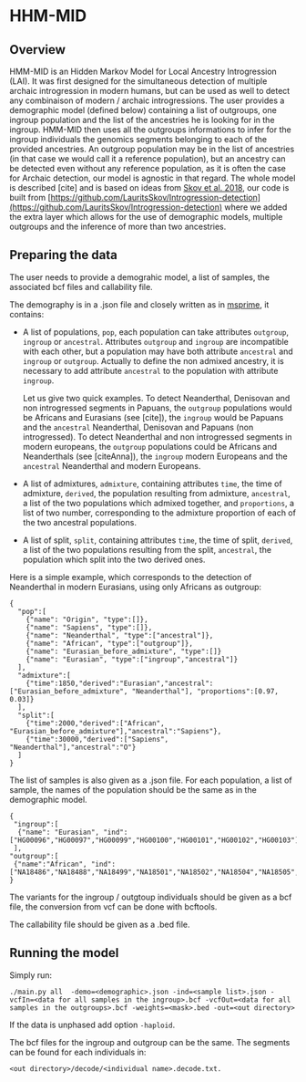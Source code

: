 # HHM-MID
## Overview

HMM-MID is an Hidden Markov Model for Local Ancestry Introgression (LAI). It was first designed for the simultaneous detection of multiple archaic introgression in modern humans, but can be used as well to detect any combinaison of modern / archaic introgressions. The user provides a demographic model (defined below) containing a list of outgroups, one ingroup population and the list of the ancestries he is looking for in the ingroup. HMM-MID then uses all the outgroups informations to infer for the ingroup individuals the genomics segments belonging to each of the provided ancestries. An outgroup population may be in the list of ancestries (in that case we would call it a reference population), but an ancestry can be detected even without any reference population, as it is often the case for Archaic detection, our model is agnostic in that regard. The whole model is described [cite] and is based on ideas from [Skov et al. 2018](https://journals.plos.org/plosgenetics/article?id=10.1371/journal.pgen.1007641), our code is built from [https://github.com/LauritsSkov/Introgression-detection](https://github.com/LauritsSkov/Introgression-detection) where we added the extra layer which allows for the use of demographic models, multiple outgroups and the inference of more than two ancestries.

## Preparing the data

The user needs to provide a demograhic model, a list of samples, the associated bcf files and callability file.

The demography is in a .json file and closely written as in [msprime](https://tskit.dev/msprime/docs/stable/demography.html), it contains:
 - A list of populations, `pop`, each population can take attributes `outgroup`, `ingroup` or `ancestral`. Attributes `outgroup` and `ingroup` are incompatible with each other, but a population may have both attribute `ancestral` and `ingroup` or `outgroup`. Actually to define the non admixed ancestry, it is necessary to add attribute `ancestral` to the population with attribute `ingroup`.
   
   Let us give two quick examples.
   To detect Neanderthal, Denisovan and non introgressed segments in Papuans, the `outgroup` populations would be Africans and Eurasians (see [cite]), the `ingroup` would be Papuans and the `ancestral` Neanderthal, Denisovan and Papuans (non introgressed). To detect Neanderthal and non introgressed segments in modern europeans, the `outgroup` populations could be Africans and Neanderthals (see [citeAnna]), the `ingroup` modern Europeans and the `ancestral` Neanderthal and modern Europeans.
 - A list of admixtures, `admixture`, containing attributes `time`, the time of admixture, `derived`, the population resulting from admixture, `ancestral`, a list of the two populations which admixed together, and `proportions`, a list of two number, corresponding to the admixture proportion of each of the two ancestral populations.
 - A list of split, `split`, containing attributes `time`, the time of split, `derived`, a list of the two populations resulting from the split, `ancestral`, the population which split into the two derived ones.

Here is a simple example, which corresponds to the detection of Neanderthal in modern Eurasians, using only Africans as outgroup:

```
{
  "pop":[ 
    {"name": "Origin", "type":[]}, 
    {"name": "Sapiens", "type":[]},
    {"name": "Neanderthal", "type":["ancestral"]},
    {"name": "African", "type":["outgroup"]},
    {"name": "Eurasian_before_admixture", "type":[]}
    {"name": "Eurasian", "type":["ingroup","ancestral"]}
  ],
  "admixture":[
    {"time":1850,"derived":"Eurasian","ancestral":["Eurasian_before_admixture", "Neanderthal"], "proportions":[0.97, 0.03]}
  ], 
  "split":[
    {"time":2000,"derived":["African", "Eurasian_before_admixture"],"ancestral":"Sapiens"},
    {"time":30000,"derived":["Sapiens", "Neanderthal"],"ancestral":"O"}
  ]
}
```

The list of samples is also given as a .json file. For each population, a list of sample, the names of the population should be the same as in the demographic model.

```
{
 "ingroup":[
  {"name": "Eurasian", "ind": ["HG00096","HG00097","HG00099","HG00100","HG00101","HG00102","HG00103"]}
 ],
"outgroup":[
 {"name":"African", "ind": ["NA18486","NA18488","NA18499","NA18501","NA18502","NA18504","NA18505","NA18507","NA18508"]}
}
```

The variants for the ingroup / outgtoup individuals should be given as a bcf file, the conversion from vcf can be done with bcftools.

The callability file should be given as a .bed file.

## Running the model

Simply run:

```
./main.py all  -demo=<demographic>.json -ind=<sample list>.json -vcfIn=<data for all samples in the ingroup>.bcf -vcfOut=<data for all samples in the outgroups>.bcf -weights=<mask>.bed -out=<out directory>
```
If the data is unphased add option `-haploid`.

The bcf files for the ingroup and outgroup can be the same.
The segments can be found for each individuals in:
```
<out directory>/decode/<individual name>.decode.txt.
```
